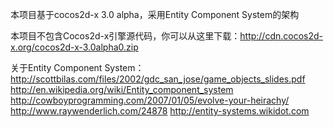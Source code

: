 本项目基于cocos2d-x 3.0 alpha，采用Entity Component System的架构

本项目不包含Cocos2d-x引擎源代码，你可以从这里下载：http://cdn.cocos2d-x.org/cocos2d-x-3.0alpha0.zip

关于Entity Component System：
http://scottbilas.com/files/2002/gdc_san_jose/game_objects_slides.pdf
http://en.wikipedia.org/wiki/Entity_component_system 
http://cowboyprogramming.com/2007/01/05/evolve-your-heirachy/
http://www.raywenderlich.com/24878
http://entity-systems.wikidot.com
